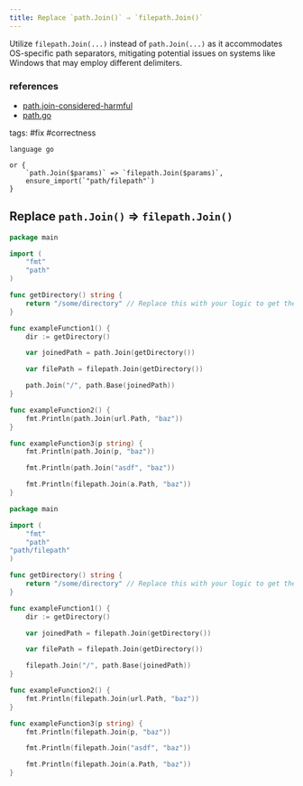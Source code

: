 ```yaml
---
title: Replace `path.Join()` ⇒ `filepath.Join()`
---
```


Utilize `filepath.Join(...)` instead of `path.Join(...)` as it accommodates OS-specific path separators, mitigating potential issues on systems like Windows that may employ different delimiters.

### references

- [path.join-considered-harmful](https://parsiya.net/blog/2019-03-09-path.join-considered-harmful/)
- [path.go](https://go.dev/src/path/path.go?s=4034:4066#L145)

tags: #fix #correctness

```grit
language go

or {
    `path.Join($params)` => `filepath.Join($params)`,
    ensure_import(`"path/filepath"`)
}
```

## Replace `path.Join()` ⇒ `filepath.Join()`

```go
package main

import (
	"fmt"
	"path"
)

func getDirectory() string {
	return "/some/directory" // Replace this with your logic to get the directory
}

func exampleFunction1() {
	dir := getDirectory()

	var joinedPath = path.Join(getDirectory())

	var filePath = filepath.Join(getDirectory())

	path.Join("/", path.Base(joinedPath))
}

func exampleFunction2() {
	fmt.Println(path.Join(url.Path, "baz"))
}

func exampleFunction3(p string) {
	fmt.Println(path.Join(p, "baz"))

	fmt.Println(path.Join("asdf", "baz"))

	fmt.Println(filepath.Join(a.Path, "baz"))
}

```

```go
package main

import (
	"fmt"
	"path"
"path/filepath"
)

func getDirectory() string {
	return "/some/directory" // Replace this with your logic to get the directory
}

func exampleFunction1() {
	dir := getDirectory()

	var joinedPath = filepath.Join(getDirectory())

	var filePath = filepath.Join(getDirectory())

	filepath.Join("/", path.Base(joinedPath))
}

func exampleFunction2() {
	fmt.Println(filepath.Join(url.Path, "baz"))
}

func exampleFunction3(p string) {
	fmt.Println(filepath.Join(p, "baz"))

	fmt.Println(filepath.Join("asdf", "baz"))

	fmt.Println(filepath.Join(a.Path, "baz"))
}

```

